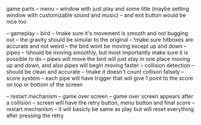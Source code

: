 game parts
  – menu
      – window with just play and some title (maybe setting window with customizable sound and music)
      – and exit button would be nice too
  
  – gameplay
      – bird
        – !make sure it's movement is smooth and not bugging out
        – the gravity should be simular to the original
        – !make sure hitboxes are accurate and not weird
        – the bird wont be moving except up and down
      – pipes
        – !should be moving smoothly, but most importantly make sure it is possible to do
	– pipes will move the bird will just stay in one place moving up and down, and also pipes will begin moving faster
      – collision detection
        – should be clean and accurate
        – !make it doesn't count collison falsely
      – score system
        – each pipe will have trigger that will give 1 point to the score on top or bottom of the screen
  
  – restart mechanism
      – game over screen
        – game over screen appears after a collision
        – screen will have the retry button, menu botton and final score 
      – restart mechanism
	– it will basicly be same as play but will reset everything after pressing the retry

